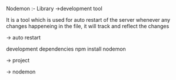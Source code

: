 Nodemon :- Library ->development tool 

It is a tool which is used for auto restart of the server whenever any changes happeneing in the file, it will track and reflect the changes

-> auto restart

development dependencies
npm install nodemon 


 -> project

 -> nodemon

<!-- npm install -g nodemon ->  -->